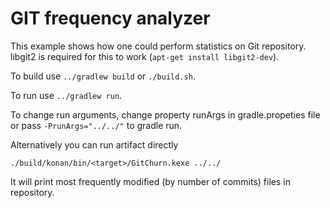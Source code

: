 # GIT frequency analyzer

This example shows how one could perform statistics on Git repository.
libgit2 is required for this to work (`apt-get install libgit2-dev`).

To build use `../gradlew build` or `./build.sh`.

To run use `../gradlew run`.

To change run arguments, change property runArgs in gradle.propeties file 
or pass `-PrunArgs="../../"` to gradle run. 

Alternatively you can run artifact directly 

    ./build/konan/bin/<target>/GitChurn.kexe ../../

It will print most frequently modified (by number of commits) files in repository.
